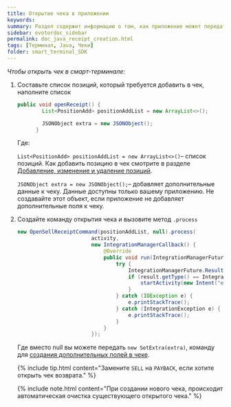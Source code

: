 ```yaml
---
title: Открытие чека в приложении
keywords:
summary: Раздел содержит информацию о том, как приложение может передать сформированный чек в смарт-терминал для оплаты.
sidebar: evotordoc_sidebar
permalink: doc_java_receipt_creation.html
tags: [Терминал, Java, Чеки]
folder: smart_terminal_SDK
---
```


*Чтобы открыть чек в смарт-терминале:*

1. Составьте список позиций, который требуется добавить в чек, наполните список

   ```java
   public void openReceipt() {
           List<PositionAdd> positionAddList = new ArrayList<>();

           JSONObject extra = new JSONObject();
         }
   ```

   Где:

   `List<PositionAdd> positionAddList = new ArrayList<>()`– список позиций. Как добавить позицию в чек смотрите в разделе [Добавление, изменение и удаление позиций](doc_java_receipt_interactions.html#PositionAltering).

   `JSONObject extra = new JSONObject();`– добавляет дополнительные данные к чеку. Данные доступны только вашему приложению. Не создавайте этот объект, если приложение не добавляет дополнительные поля к чеку.

2. Создайте команду открытия чека и вызовите метод `.process`

   ```java
   new OpenSellReceiptCommand(positionAddList, null).process(
                           activity,
                           new IntegrationManagerCallback() {
                               @Override
                               public void run(IntegrationManagerFuture integrationManagerFuture) {
                                   try {
                                       IntegrationManagerFuture.Result result = integrationManagerFuture.getResult();
                                       if (result.getType() == IntegrationManagerFuture.Result.Type.OK) {
                                           startActivity(new Intent("evotor.intent.action.payment.SELL"));
                                       }
                                   } catch (IOException e) {
                                       e.printStackTrace();
                                   } catch (IntegrationException e) {
                                       e.printStackTrace();
                                   }
                               }
                           });
   ```

   Где вместо null вы можете передать `new SetExtra(extra)`, команду для [создания дополнительных полей в чеке](./doc_java_receipt_extras.html).

   {% include tip.html content="Замените `SELL` на `PAYBACK`, если хотите открыть чек возврата." %}

   {% include note.html content="При создании нового чека, происходит автоматическая очистка существующего открытого чека." %}
